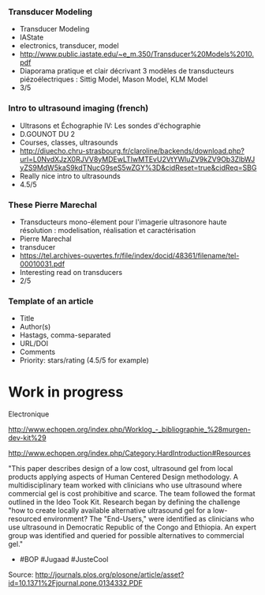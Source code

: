 ### Transducer Modeling

* Transducer Modeling
* IAState
* electronics, transducer, model
* http://www.public.iastate.edu/~e_m.350/Transducer%20Models%2010.pdf
* Diaporama pratique et clair décrivant 3 modèles de transducteurs piézoélectriques : Sittig Model, Mason Model, KLM Model 
* 3/5

### Intro to ultrasound imaging (french)

* Ultrasons et Échographie IV: Les sondes d'échographie
* D.GOUNOT DU 2
* Courses, classes, ultrasounds
* http://diuecho.chru-strasbourg.fr/claroline/backends/download.php?url=L0NvdXJzX0RJVV8yMDEwLTIwMTEvU2VtYWluZV9kZV9Ob3ZlbWJyZS9MdW5kaS9kdTNucG9seS5wZGY%3D&cidReset=true&cidReq=SBG
* Really nice intro to ultrasounds
* 4.5/5


### These Pierre Marechal

* Transducteurs mono-élement pour l'imagerie ultrasonore haute résolution :  modelisation, réalisation et caractérisation
* Pierre Marechal
* transducer
* https://tel.archives-ouvertes.fr/file/index/docid/48361/filename/tel-00010031.pdf
* Interesting read on transducers
* 2/5

### Template of an article

* Title
* Author(s)
* Hastags, comma-separated
* URL/DOI
* Comments
* Priority: stars/rating (4.5/5 for example)


# Work in progress

Electronique

http://www.echopen.org/index.php/Worklog_-_bibliographie_%28murgen-dev-kit%29


http://www.echopen.org/index.php/Category:HardIntroduction#Resources



"This paper describes design of a low cost, ultrasound gel from local products applying aspects of Human Centered Design methodology. A multidisciplinary team worked with clinicians who use ultrasound where commercial gel is cost prohibitive and scarce. The team followed the format outlined in the Ideo Took Kit. Research began by defining the challenge "how to create locally available alternative ultrasound gel for a low-resourced environment? The "End-Users," were identified as clinicians who use ultrasound in Democratic Republic of the Congo and Ethiopia. An expert group was identified and queried for possible alternatives to commercial gel."

* #BOP #Jugaad #JusteCool

Source: http://journals.plos.org/plosone/article/asset?id=10.1371%2Fjournal.pone.0134332.PDF
